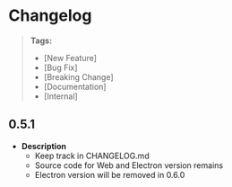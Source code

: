 # Changelog

> **Tags:**
>
> - [New Feature]
> - [Bug Fix]
> - [Breaking Change]
> - [Documentation]
> - [Internal]

## 0.5.1

- **Description**
  - Keep track in CHANGELOG.md
  - Source code for Web and Electron version remains
  - Electron version will be removed in 0.6.0